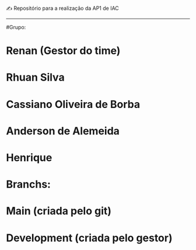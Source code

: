 ✍️ Repositório para a realização da AP1 de IAC
__________________________________________________
#Grupo:
# Renan (Gestor do time)
# Rhuan Silva
# Cassiano Oliveira de Borba
# Anderson de Alemeida
# Henrique 
# Branchs:
# Main (criada pelo git)
# Development (criada pelo gestor)